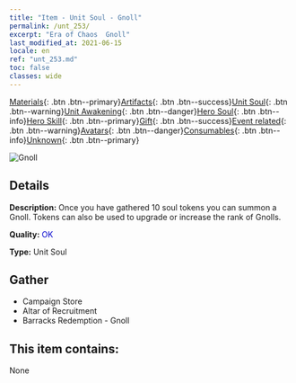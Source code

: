 ```yaml
---
title: "Item - Unit Soul - Gnoll"
permalink: /unt_253/
excerpt: "Era of Chaos  Gnoll"
last_modified_at: 2021-06-15
locale: en
ref: "unt_253.md"
toc: false
classes: wide
---
```

 [Materials](/Items/){: .btn .btn--primary}[Artifacts](/Items/Artifacts/){: .btn .btn--success}[Unit Soul](/Items/UnitSoul/){: .btn .btn--warning}[Unit Awakening](/Items/UnitAwakening/){: .btn .btn--danger}[Hero Soul](/Items/HeroSoul/){: .btn .btn--info}[Hero Skill](/Items/HeroSkill/){: .btn .btn--primary}[Gift](/Items/Gift/){: .btn .btn--success}[Event related](/Items/Events/){: .btn .btn--warning}[Avatars](/Items/Avatars/){: .btn .btn--danger}[Consumables](/Items/Consumables/){: .btn .btn--info}[Unknown](/Items/Unknown/){: .btn .btn--primary}

 ![Gnoll](/images/u/ti_langren.jpg)

## Details
 **Description:** Once you have gathered 10 soul tokens you can summon a Gnoll. Tokens can also be used to upgrade or increase the rank of Gnolls.

 **Quality:** <span style="color: #0000CD">OK</span>

 **Type:** Unit Soul

## Gather

*    Campaign Store 
*    Altar of Recruitment 
*    Barracks Redemption - Gnoll 

## This item contains:

  None

